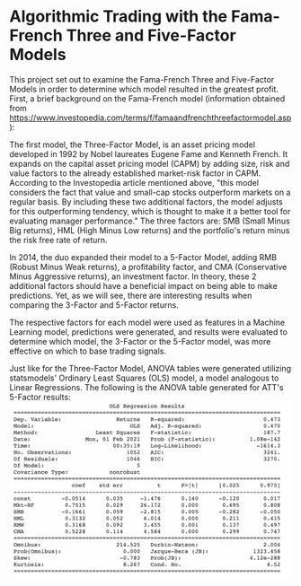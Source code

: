# Algorithmic Trading with the Fama-French Three and Five-Factor Models

This project set out to examine the Fama-French Three and Five-Factor Models in order to determine which model resulted in the greatest profit.  First, a brief background on the Fama-French model (information obtained from https://www.investopedia.com/terms/f/famaandfrenchthreefactormodel.asp): 

The first model, the Three-Factor Model, is an asset pricing model developed in 1992 by Nobel laureates Eugene Fame and Kenneth French.  It expands on the capital asset pricing model (CAPM) by adding size, risk and value factors to the already established market-risk factor in CAPM.  According to the Investopedia article mentioned above, "this model considers the fact that value and small-cap stocks outperform markets on a regular basis.  By including these two additional factors, the model adjusts for this outperforming tendency, which is thought to make it a better tool for evaluating manager performance."  The three factors are: SMB (Small Minus Big returns), HML (High Minus Low returns) and the portfolio's return minus the risk free rate of return.  

In 2014, the duo expanded their model to a 5-Factor Model, adding RMB (Robust Minus Weak returns), a profitability factor, and CMA (Conservative Minus Aggressive returns), an investment factor.  In theory, these 2 additional factors should have a beneficial impact on being able to make predictions.  Yet, as we will see, there are interesting results when comparing the 3-Factor and 5-Factor returns.

The respective factors for each model were used as features in a Machine Learning model, predictions were generated, and results were evaluated to determine which model, the 3-Factor or the 5-Factor model, was more effective on which to base trading signals. 

Just like for the Three-Factor Model, ANOVA tables were generated utilizing statsmodels' Ordinary Least Squares (OLS) model, a model analogous to Linear Regressions.  The following is the ANOVA table generated for ATT's 5-Factor results:
![att_5_factor_OLS](/Screenshots/att_5_factor_OLS.png?raw=true)
